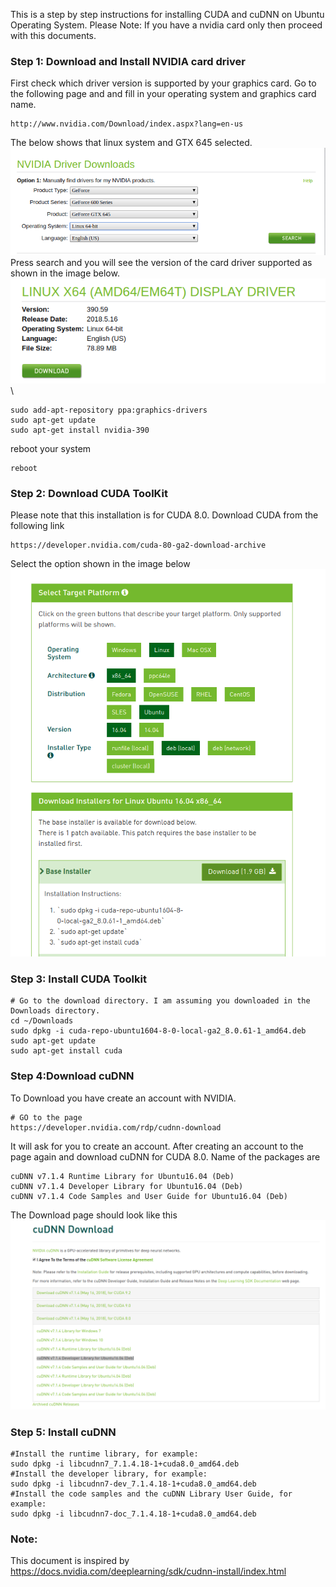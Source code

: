 This is a step by step instructions for installing CUDA and cuDNN on Ubuntu Operating System.
Please Note: If you have a nvidia card only then proceed with this documents.
 
 ### Step 1: Download and Install NVIDIA card driver

First check which driver version is supported by your graphics card. 
Go to the following page and and fill in your operating system and graphics card name.
```
http://www.nvidia.com/Download/index.aspx?lang=en-us 
``` 
The below shows that linux system and GTX 645 selected. \
![nvidia](nvidia_images/nvidia.png) \
 Press search and you will see the version of the card driver supported as shown in the image below. \
 ![nvidia](nvidia_images/nvidia3.png) \
```
sudo add-apt-repository ppa:graphics-drivers
sudo apt-get update
sudo apt-get install nvidia-390  
 ```

reboot your system
```
reboot 
```
 
### Step 2: Download CUDA ToolKit
Please note that this installation is for CUDA 8.0.
Download CUDA from the following link
```
https://developer.nvidia.com/cuda-80-ga2-download-archive
```
Select the option shown in the image below
![cuda1](nvidia_images/cuda1.png)  

### Step 3: Install CUDA Toolkit
```
# Go to the download directory. I am assuming you downloaded in the Downloads directory.
cd ~/Downloads
sudo dpkg -i cuda-repo-ubuntu1604-8-0-local-ga2_8.0.61-1_amd64.deb
sudo apt-get update
sudo apt-get install cuda
```


### Step 4:Download cuDNN
To Download you have create an account with NVIDIA.
 ```
 # GO to the page
 https://developer.nvidia.com/rdp/cudnn-download
 ```
 It will ask for you to create an account. After creating an account to the page again and download cuDNN for
 CUDA 8.0. Name of the packages are 
 ```
 cuDNN v7.1.4 Runtime Library for Ubuntu16.04 (Deb)
 cuDNN v7.1.4 Developer Library for Ubuntu16.04 (Deb) 
 cuDNN v7.1.4 Code Samples and User Guide for Ubuntu16.04 (Deb)
 ```
 The Download page should look like this
 ![cudnn](nvidia_images/cudnn.png)
 

### Step 5: Install cuDNN
```
#Install the runtime library, for example:
sudo dpkg -i libcudnn7_7.1.4.18-1+cuda8.0_amd64.deb
#Install the developer library, for example:
sudo dpkg -i libcudnn7-dev_7.1.4.18-1+cuda8.0_amd64.deb
#Install the code samples and the cuDNN Library User Guide, for example:
sudo dpkg -i libcudnn7-doc_7.1.4.18-1+cuda8.0_amd64.deb 
```

### Note:
This document is inspired by
https://docs.nvidia.com/deeplearning/sdk/cudnn-install/index.html